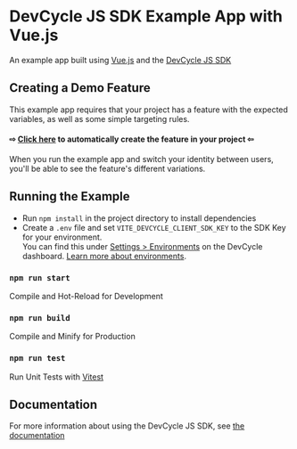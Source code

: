 # DevCycle JS SDK Example App with Vue.js

An example app built using [Vue.js](https://vuejs.org/) and the [DevCycle JS SDK](https://docs.devcycle.com/sdk/client-side-sdks/javascript/)

## Creating a Demo Feature
This example app requires that your project has a feature with the expected variables, as well as some simple targeting rules. 

#### ⇨ [Click here](https://app.devcycle.com/r/create?resource=feature&key=hello-togglebot) to automatically create the feature in your project ⇦

When you run the example app and switch your identity between users, you'll be able to see the feature's different variations.


## Running the Example

* Run `npm install` in the project directory to install dependencies
* Create a `.env` file and set `VITE_DEVCYCLE_CLIENT_SDK_KEY` to the SDK Key for your environment.\
You can find this under [Settings > Environments](https://app.devcycle.com/r/environments) on the DevCycle dashboard. [Learn more about environments](https://docs.devcycle.com/essentials/environments).

### `npm run start`

Compile and Hot-Reload for Development

### `npm run build`

Compile and Minify for Production

### `npm run test`

Run Unit Tests with [Vitest](https://vitest.dev/)

## Documentation
For more information about using the DevCycle JS SDK, see [the documentation](https://docs.devcycle.com/sdk/client-side-sdks/javascript/)
